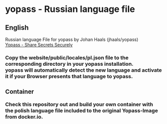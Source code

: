 # yopass - Russian language file

<H2>English</H2>
Russian language File for yopass by Johan Haals (jhaals/yopass)<br>
<a href="https://github.com/jhaals/yopass">Yopass - Share Secrets Securely</a>
<h3><Installation</h3>
Copy the website/public/locales/pl.json file to the corresponding directory in your yopass installation.<br>
yopass will automatically detect the new language and activate it if your Browser presents that language to yopass.

<h3>Container</h3>
Check this repository out and build your own container with the polish language file included to the original Yopass-Image from docker.io.
